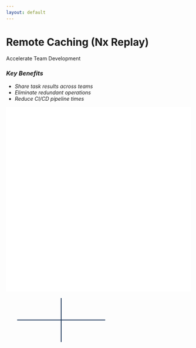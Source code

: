 ```yaml
---
layout: default
---
```


# Remote Caching (Nx Replay)

<div class="mt-8">
  <div v-click class="text-xl text-center mb-8">
    Accelerate Team Development
  </div>

  <div class="grid grid-cols-2 gap-8">
    <!-- Left side: Benefits -->
    <div v-click class="space-y-6">
      <div class="bg-[#143055]/10 p-6 rounded-lg border border-[#143055]/20">
        <h3 class="font-bold text-lg mb-4 flex items-center gap-2">
          <i class="i-mdi-rocket-launch text-[#143055]" />
          Key Benefits
        </h3>
        <ul class="space-y-3">
          <li class="flex items-center gap-2">
            <i class="i-mdi-check text-green-500" />
            Share task results across teams
          </li>
          <li class="flex items-center gap-2">
            <i class="i-mdi-check text-green-500" />
            Eliminate redundant operations
          </li>
          <li class="flex items-center gap-2">
            <i class="i-mdi-check text-green-500" />
            Reduce CI/CD pipeline times
          </li>
        </ul>
      </div>
    </div>
    <!-- Right side: Visual Diagram -->
    <div v-click class="relative">
      <!-- Central Cloud -->
      <div class="cache-cloud absolute left-1/2 top-1/2 -translate-x-1/2 -translate-y-1/2">
        <div class="p-4 bg-[#143055]/10 rounded-full">
          <img src="../images/nx.png" alt="Nx logo" class="w-16 h-16" />
        </div>
      </div>
      <!-- Connecting Lines -->
      <svg class="absolute inset-0 w-full h-full" xmlns="http://www.w3.org/2000/svg">
        <line x1="50%" y1="50%" x2="50%" y2="10%" stroke="#143055" stroke-width="2" />
        <line x1="50%" y1="50%" x2="90%" y2="50%" stroke="#143055" stroke-width="2" />
        <line x1="50%" y1="50%" x2="50%" y2="90%" stroke="#143055" stroke-width="2" />
        <line x1="50%" y1="50%" x2="10%" y2="50%" stroke="#143055" stroke-width="2" />
      </svg>
      <!-- Developer Machines -->
      <div class="developers-circle relative">
        <div class="dev-point dev-1">
          <i class="i-mdi-laptop text-2xl"></i>
        </div>
        <div class="dev-point dev-2">
          <i class="i-mdi-laptop text-2xl"></i>
        </div>
        <div class="dev-point dev-3">
          <i class="i-mdi-laptop text-2xl"></i>
        </div>
        <div class="dev-point dev-4">
          <i class="i-mdi-laptop text-2xl"></i>
        </div>
      </div>
    </div>
  </div>
</div>

<style>
.cache-cloud {
  z-index: 10;
}

.developers-circle {
  @apply w-64 h-64 mx-auto relative;
}

.dev-point {
  @apply absolute flex items-center justify-center p-2 bg-[#143055]/10 rounded-full;
}

.dev-1 { @apply top-0 left-1/2 -translate-x-1/2; }
.dev-2 { @apply top-1/2 right-0 -translate-y-1/2; }
.dev-3 { @apply bottom-0 left-1/2 -translate-x-1/2; }
.dev-4 { @apply top-1/2 left-0 -translate-y-1/2; }

/* Simplified layout ensures static lines connect machines to Nx */
</style>
